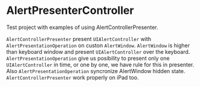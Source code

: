 # AlertPresenterController
Test project with examples of using AlertControllerPresenter.

```AlertControllerPresenter``` present ```UIAlertController``` with ```AlertPresentationOperation``` on custon ```AlertWindow```.
```AlertWindow``` is higher than keyboard window and present ```UIAlertController``` over the keyboard.
```AlertPresentationOperation``` give us posibility to present only one ```UIAlertController``` in time, or one by one, we have rule for this in presenter. Also ```AlertPresentationOperation``` syncronize AlertWindow hidden state.
```AlertControllerPresenter``` work properly on iPad too.
